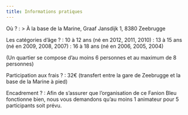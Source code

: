 ```yaml
---
title: Informations pratiques
---
```

Où ?
: > À la base de la Marine, Graaf Jansdijk 1, 8380 Zeebrugge

Les catégories d’âge ?
: 10 à 12 ans (né en 2012, 2011, 2010)
: 13 à 15 ans (né en 2009, 2008, 2007)
: 16 à 18 ans (né en 2006, 2005, 2004)

(Un quartier se compose d’au moins 6 personnes et au maximum de 8 personnes)

Participation aux frais ?
: 32€ (transfert entre la gare de Zeebrugge et la base de la Marine à pied)

Encadrement ?
: Afin de s’assurer que l’organisation de ce Fanion Bleu fonctionne bien,
  nous vous demandons qu’au moins 1 animateur pour 5 participants soit prévu.
